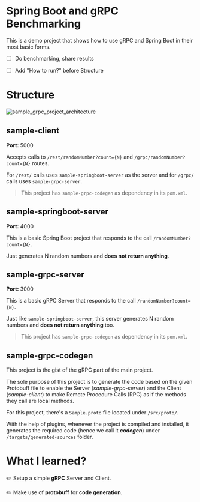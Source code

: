 # Spring Boot and gRPC Benchmarking



This is a demo project that shows how to use gRPC and Spring Boot in their most basic forms.



- [ ]  Do benchmarking, share results

- [ ] Add "How to run?" before Structure


# Structure



![sample_grpc_project_architecture](https://github.com/recepinanc/spring-boot-grpc-benchmarking/blob/main/sample_grpc_project_architecture.png)



## sample-client

**Port:** 5000

Accepts calls to `/rest/randomNumber?count={N}` and `/grpc/randomNumber?count={N}` routes.

For `/rest/` calls uses `sample-springboot-server` as the server and for `/grpc/` calls uses `sample-grpc-server`.



> This project has `sample-grpc-codegen` as dependency in its `pom.xml`.




## sample-springboot-server

**Port:** 4000

This is a basic Spring Boot project that responds to the call `/randomNumber?count={N}`.

Just generates N random numbers and **does not return anything**.




## sample-grpc-server

**Port:** 3000

This is a basic gRPC Server that responds to the call `/randomNumber?count={N}`.

Just like `sample-springboot-server`,  this server generates N random numbers and **does not return anything** too.



> This project has `sample-grpc-codegen` as dependency in its `pom.xml`.




## sample-grpc-codegen

This project is the gist of the gRPC part of the main project. 

The sole purpose of this project is to generate the code based on the given Protobuff file to enable the Server (*sample-grpc-server*) and the Client (*sample-client*) to make Remote Procedure Calls (RPC) as if the methods they call are local methods.



For this project, there's a `Sample.proto` file located under `/src/proto/`. 

With the help of plugins, whenever the project is compiled and installed, it generates the required code (hence we call it ***codegen***) under `/targets/generated-sources` folder.




# What I learned?



✏️ Setup a simple **gRPC** Server and Client.

✏️ Make use of **protobuff** for **code generation**.
